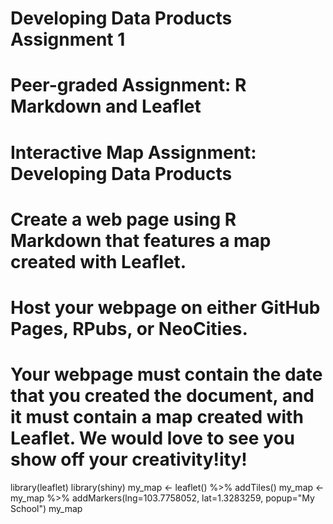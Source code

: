 # Developing Data Products Assignment 1
# Peer-graded Assignment: R Markdown and Leaflet
# Interactive Map Assignment: Developing Data Products
# Create a web page using R Markdown that features a map created with Leaflet.
# Host your webpage on either GitHub Pages, RPubs, or NeoCities.
# Your webpage must contain the date that you created the document, and it must contain a map created with Leaflet. We would love to see you show off your creativity!ity!
library(leaflet)
library(shiny)
my_map <- leaflet() %>% addTiles() 
my_map <- my_map %>% addMarkers(lng=103.7758052, lat=1.3283259, popup="My School")
my_map
